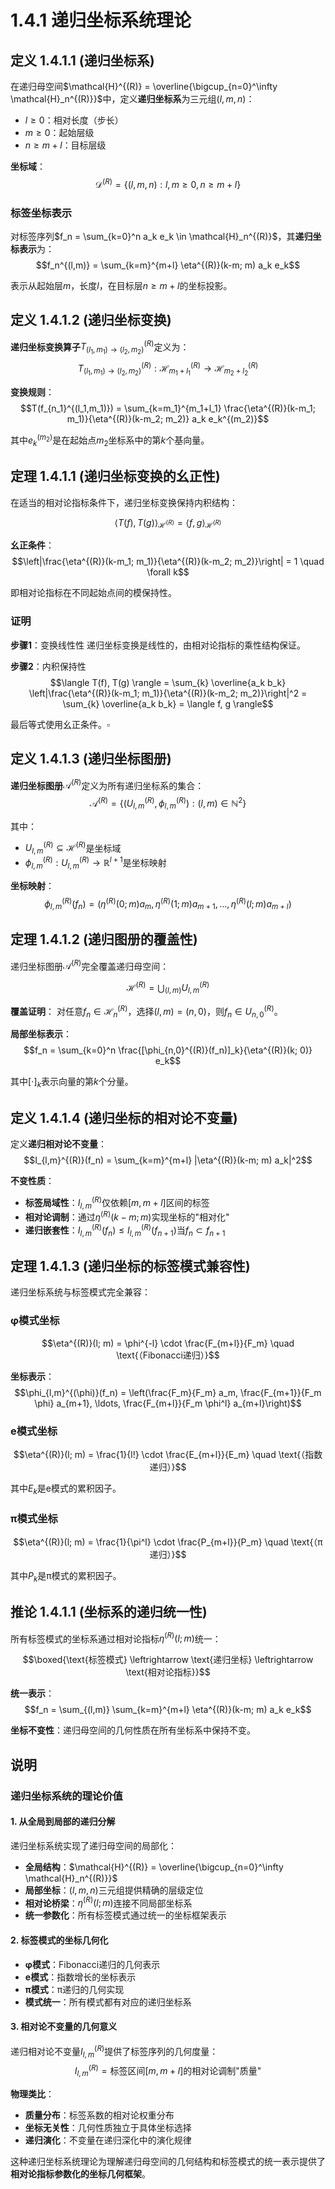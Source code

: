 # 1.4.1 递归坐标系统理论

## 定义 1.4.1.1 (递归坐标系)

在递归母空间$\mathcal{H}^{(R)} = \overline{\bigcup_{n=0}^\infty \mathcal{H}_n^{(R)}}$中，定义**递归坐标系**为三元组$(l, m, n)$：

- $l \geq 0$：相对长度（步长）
- $m \geq 0$：起始层级
- $n \geq m+l$：目标层级

**坐标域**：
$$\mathcal{D}^{(R)} = \{(l, m, n) : l, m \geq 0, \, n \geq m+l\}$$

### 标签坐标表示

对标签序列$f_n = \sum_{k=0}^n a_k e_k \in \mathcal{H}_n^{(R)}$，其**递归坐标表示**为：
$$f_n^{(l,m)} = \sum_{k=m}^{m+l} \eta^{(R)}(k-m; m) a_k e_k$$

表示从起始层$m$，长度$l$，在目标层$n \geq m+l$的坐标投影。

## 定义 1.4.1.2 (递归坐标变换)

**递归坐标变换算子**$T_{(l_1,m_1) \to (l_2,m_2)}^{(R)}$定义为：
$$T_{(l_1,m_1) \to (l_2,m_2)}^{(R)}: \mathcal{H}_{m_1+l_1}^{(R)} \to \mathcal{H}_{m_2+l_2}^{(R)}$$

**变换规则**：
$$T(f_{n_1}^{(l_1,m_1)}) = \sum_{k=m_1}^{m_1+l_1} \frac{\eta^{(R)}(k-m_1; m_1)}{\eta^{(R)}(k-m_2; m_2)} a_k e_k^{(m_2)}$$

其中$e_k^{(m_2)}$是在起始点$m_2$坐标系中的第$k$个基向量。

## 定理 1.4.1.1 (递归坐标变换的幺正性)

在适当的相对论指标条件下，递归坐标变换保持内积结构：

$$\langle T(f), T(g) \rangle_{\mathcal{H}^{(R)}} = \langle f, g \rangle_{\mathcal{H}^{(R)}}$$

**幺正条件**：
$$\left|\frac{\eta^{(R)}(k-m_1; m_1)}{\eta^{(R)}(k-m_2; m_2)}\right| = 1 \quad \forall k$$

即相对论指标在不同起始点间的模保持性。

### 证明

**步骤1**：变换线性性
递归坐标变换是线性的，由相对论指标的乘性结构保证。

**步骤2**：内积保持性
$$\langle T(f), T(g) \rangle = \sum_{k} \overline{a_k b_k} \left|\frac{\eta^{(R)}(k-m_1; m_1)}{\eta^{(R)}(k-m_2; m_2)}\right|^2 = \sum_{k} \overline{a_k b_k} = \langle f, g \rangle$$

最后等式使用幺正条件。$\square$

## 定义 1.4.1.3 (递归坐标图册)

**递归坐标图册**$\mathcal{A}^{(R)}$定义为所有递归坐标系的集合：
$$\mathcal{A}^{(R)} = \{(U_{l,m}^{(R)}, \phi_{l,m}^{(R)}) : (l,m) \in \mathbb{N}^2\}$$

其中：
- $U_{l,m}^{(R)} \subseteq \mathcal{H}^{(R)}$是坐标域
- $\phi_{l,m}^{(R)}: U_{l,m}^{(R)} \to \mathbb{R}^{l+1}$是坐标映射

**坐标映射**：
$$\phi_{l,m}^{(R)}(f_n) = (\eta^{(R)}(0; m) a_m, \eta^{(R)}(1; m) a_{m+1}, \ldots, \eta^{(R)}(l; m) a_{m+l})$$

## 定理 1.4.1.2 (递归图册的覆盖性)

递归坐标图册$\mathcal{A}^{(R)}$完全覆盖递归母空间：

$$\mathcal{H}^{(R)} = \bigcup_{(l,m)} U_{l,m}^{(R)}$$

**覆盖证明**：
对任意$f_n \in \mathcal{H}_n^{(R)}$，选择$(l,m) = (n,0)$，则$f_n \in U_{n,0}^{(R)}$。

**局部坐标表示**：
$$f_n = \sum_{k=0}^n \frac{[\phi_{n,0}^{(R)}(f_n)]_k}{\eta^{(R)}(k; 0)} e_k$$

其中$[\cdot]_k$表示向量的第$k$个分量。

## 定义 1.4.1.4 (递归坐标的相对论不变量)

定义**递归相对论不变量**：
$$I_{l,m}^{(R)}(f_n) = \sum_{k=m}^{m+l} |\eta^{(R)}(k-m; m) a_k|^2$$

**不变性质**：
- **标签局域性**：$I_{l,m}^{(R)}$仅依赖$[m, m+l]$区间的标签
- **相对论调制**：通过$\eta^{(R)}(k-m; m)$实现坐标的"相对化"
- **递归嵌套性**：$I_{l,m}^{(R)}(f_n) \leq I_{l,m}^{(R)}(f_{n+1})$当$f_n \subset f_{n+1}$

## 定理 1.4.1.3 (递归坐标的标签模式兼容性)

递归坐标系统与标签模式完全兼容：

### φ模式坐标
$$\eta^{(R)}(l; m) = \phi^{-l} \cdot \frac{F_{m+l}}{F_m} \quad \text{（Fibonacci递归）}$$

**坐标表示**：
$$\phi_{l,m}^{(\phi)}(f_n) = \left(\frac{F_m}{F_m} a_m, \frac{F_{m+1}}{F_m \phi} a_{m+1}, \ldots, \frac{F_{m+l}}{F_m \phi^l} a_{m+l}\right)$$

### e模式坐标
$$\eta^{(R)}(l; m) = \frac{1}{l!} \cdot \frac{E_{m+l}}{E_m} \quad \text{（指数递归）}$$

其中$E_k$是e模式的累积因子。

### π模式坐标
$$\eta^{(R)}(l; m) = \frac{1}{\pi^l} \cdot \frac{P_{m+l}}{P_m} \quad \text{（π递归）}$$

其中$P_k$是π模式的累积因子。

## 推论 1.4.1.1 (坐标系的递归统一性)

所有标签模式的坐标系通过相对论指标$\eta^{(R)}(l; m)$统一：

$$\boxed{\text{标签模式} \leftrightarrow \text{递归坐标} \leftrightarrow \text{相对论指标}}$$

**统一表示**：
$$f_n = \sum_{(l,m)} \sum_{k=m}^{m+l} \eta^{(R)}(k-m; m) a_k e_k$$

**坐标不变性**：递归母空间的几何性质在所有坐标系中保持不变。

## 说明

### **递归坐标系统的理论价值**

#### **1. 从全局到局部的递归分解**
递归坐标系统实现了递归母空间的局部化：
- **全局结构**：$\mathcal{H}^{(R)} = \overline{\bigcup_{n=0}^\infty \mathcal{H}_n^{(R)}}$
- **局部坐标**：$(l,m,n)$三元组提供精确的层级定位
- **相对论桥梁**：$\eta^{(R)}(l; m)$连接不同局部坐标系
- **统一参数化**：所有标签模式通过统一的坐标框架表示

#### **2. 标签模式的坐标几何化**
- **φ模式**：Fibonacci递归的几何表示
- **e模式**：指数增长的坐标表示
- **π模式**：π递归的几何实现
- **模式统一**：所有模式都有对应的递归坐标系

#### **3. 相对论不变量的几何意义**
递归相对论不变量$I_{l,m}^{(R)}$提供了标签序列的几何度量：
$$I_{l,m}^{(R)} = \text{标签区间}[m, m+l]\text{的相对论调制"质量"}$$

**物理类比**：
- **质量分布**：标签系数的相对论权重分布
- **坐标无关性**：几何性质独立于具体坐标选择
- **递归演化**：不变量在递归深化中的演化规律

这种递归坐标系统理论为理解递归母空间的几何结构和标签模式的统一表示提供了**相对论指标参数化的坐标几何框架**。